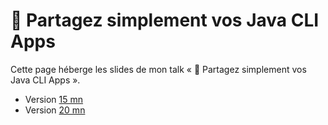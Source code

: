 # 💾 Partagez simplement vos Java CLI Apps

Cette page héberge les slides de mon talk « 💾 Partagez simplement vos Java CLI Apps ».

- Version [15 mn](./Partagez_simplement_vos_Java_CLI_Apps_15_mn.pdf)
- Version [20 mn](./Partagez_simplement_vos_Java_CLI_Apps_20_mn.pdf)
